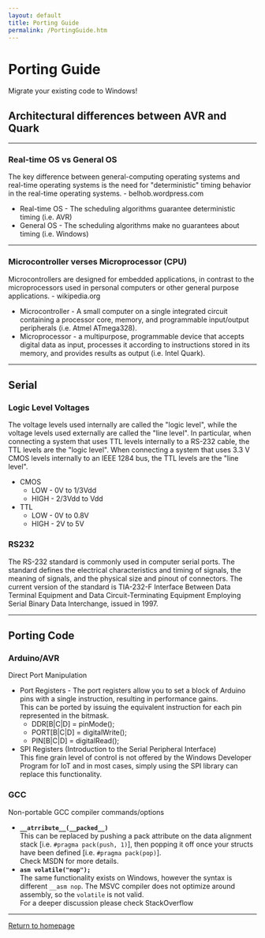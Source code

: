 ```yaml
---
layout: default
title: Porting Guide
permalink: /PortingGuide.htm
---
```


<div class="jumbotron">
  <div class="container">
    <h1>Porting Guide</h1>
    <p>Migrate your existing code to Windows!</p>
  </div>
</div>
<div class="container">

<h2>Architectural differences between AVR and Quark</h3>
<hr/>
<h3>Real-time OS vs General OS</h3>
<p>The key difference between general-computing operating systems and real-time operating systems is the need for "deterministic" timing behavior in the real-time operating systems. - belhob.wordpress.com
  <ul>
    <li><a ref="http://en.wikipedia.org/wiki/Real-time_operating_system" target="_blank">Real-time OS</a> - The scheduling algorithms guarantee deterministic timing (i.e. AVR)</li>
    <li><a ref="http://en.wikipedia.org/wiki/Operating_system" target="_blank">General OS</a> - The scheduling algorithms make no guarantees about timing (i.e. Windows)</li>
  </ul>
</p>
<hr/>
<h3>Microcontroller verses Microprocessor (CPU)</h3>
<p>Microcontrollers are designed for embedded applications, in contrast to the microprocessors used in personal computers or other general purpose applications. - wikipedia.org
  <ul>
    <li><a ref="http://en.wikipedia.org/wiki/Microcontroller" target="_blank">Microcontroller</a> - A small computer on a single integrated circuit containing a processor core, memory, and programmable input/output peripherals (i.e. Atmel ATmega328).<br/></li>
    <li><a ref="http://en.wikipedia.org/wiki/Microprocessor" target="_blank">Microprocessor</a> - a multipurpose, programmable device that accepts digital data as input, processes it according to instructions stored in its memory, and provides results as output (i.e. Intel Quark).<br/></li>
  </ul>
</p>
<hr/>

<h2>Serial</h2>
<h3><a ref="http://en.wikipedia.org/wiki/Logic_level#Logic_voltage_levels" target="_blank">Logic Level Voltages</a></h3>
<p>The voltage levels used internally are called the "logic level", while the voltage levels used externally are called the "line level". In particular, when connecting a system that uses TTL levels internally to a RS-232 cable, the TTL levels are the "logic level". When connecting a system that uses 3.3 V CMOS levels internally to an IEEE 1284 bus, the TTL levels are the "line level".
  <ul>
    <li>
      CMOS
	  <ul>
	    <li>LOW - 0V to 1/3Vdd</li>
	    <li>HIGH - 2/3Vdd to Vdd</li>
	  </ul>
    </li>
    <li>
      TTL
	  <ul>
	    <li>LOW - 0V to 0.8V</li>
	    <li>HIGH - 2V to 5V</li>
	  </ul>
    </li>
  </ul>
</p>
<h3><a ref="http://en.wikipedia.org/wiki/RS-232" target="_blank">RS232</a></h3>
<p>
  The RS-232 standard is commonly used in computer serial ports. The standard defines the electrical characteristics and timing of signals, the meaning of signals, and the physical size and pinout of connectors. The current version of the standard is TIA-232-F Interface Between Data Terminal Equipment and Data Circuit-Terminating Equipment Employing Serial Binary Data Interchange, issued in 1997.
</p>
<hr/>

<h2>Porting Code</h2>
<h3>Arduino/AVR</h3>
<p>Direct Port Manipulation
  <ul>
    <li>
      <a ref="http://www.arduino.cc/en/Reference/PortManipulation" target="_blank">Port Registers</a> - The port registers allow you to set a block of Arduino pins with a single instruction, resulting in performance gains.<br/>
	  This can be ported by issuing the equivalent instruction for each pin represented in the bitmask.
	  <ul>
		<li>DDR[B|C|D] = pinMode();</li>
		<li>PORT[B|C|D] = digitalWrite();</li>
		<li>PIN[B|C|D] = digitalRead();</li>
	  </ul>
    </li>
    <li>
      <a ref="http://www.arduino.cc/en/Tutorial/SPIEEPROM" target="_blank">SPI Registers</a> (Introduction to the Serial Peripheral Interface)<br/>
	  This fine grain level of control is not offered by the Windows Developer Program for IoT and in most cases, simply using the SPI library can replace this functionality.
    </li>
  </ul>
</p>
<h3>GCC</h3>
<p>Non-portable GCC compiler commands/options
  <ul>
    <li>
      <b><code>__atrribute__(__packed__)</code></b><br/>
	  This can be replaced by pushing a pack attribute on the data alignment stack [i.e. <code>#pragma pack(push, 1)</code>], then popping it off once your structs have been defined [i.e. <code>#pragma pack(pop)</code>].<br/>
	  Check <a ref="http://msdn.microsoft.com/en-us/library/vstudio/2e70t5y1(v=vs.100).aspx" target="_blank">MSDN</a> for more details.
    </li>
    <li>
      <b><code>asm volatile("nop");</code></b><br/>
	  The same functionality exists on Windows, however the syntax is different <code>__asm nop</code>. The MSVC compiler does not optimize around assembly, so the <code>volatile</code> is not valid.<br/>
	  For a deeper discussion please check <a ref="http://stackoverflow.com/questions/25878898/is-asm-nop-the-windows-equivalent-of-asm-volatilenop-from-gcc-compile" target="_blank">StackOverflow</a>
    </li>
  </ul>
</p>
<hr/>
<a class="btn btn-default" href="index.htm" role="button">Return to homepage</a>
</div>
